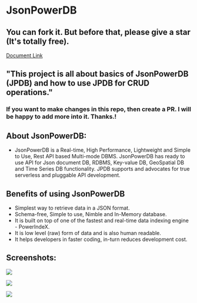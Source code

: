 # JsonPowerDB
## You can fork it. But before that, please give a star (It's totally free).
[Document Link](https://login2explore.com/jpdb/docs.html)


## "This project is all about basics of JsonPowerDB (JPDB) and how to use JPDB for CRUD operations."
### If you want to make changes in this repo, then create a PR. I will be happy to add more into it. Thanks.!

## About JsonPowerDB:

- JsonPowerDB is a Real-time, High Performance, Lightweight and Simple to Use, Rest API based Multi-mode DBMS. JsonPowerDB has ready to use API for Json document DB, RDBMS, Key-value DB, GeoSpatial DB and Time Series DB functionality. JPDB supports and advocates for true serverless and pluggable API development.

## Benefits of using JsonPowerDB

- Simplest way to retrieve data in a JSON format.
- Schema-free, Simple to use, Nimble and In-Memory database.
- It is built on top of one of the fastest and real-time data indexing engine - PowerIndeX.
- It is low level (raw) form of data and is also human readable.
- It helps developers in faster coding, in-turn reduces development cost.

## Screenshots:

![](https://github.com/BeAgarwal/JsonPowerDB/blob/master/Assets/Screenshots/Dashboard.PNG)

![](https://github.com/BeAgarwal/JsonPowerDB/blob/master/Assets/Screenshots/Index.PNG)

![](https://github.com/BeAgarwal/JsonPowerDB/blob/master/Assets/Screenshots/Server.PNG)
